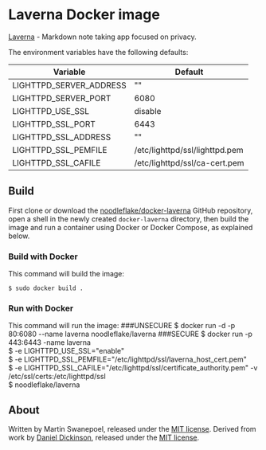 # Laverna Docker image

[Laverna](https://laverna.cc/) - Markdown note taking app focused on privacy.

The environment variables have the following defaults:

|Variable                 | Default                                          |
|-------------------------|--------------------------------------------------|
|LIGHTTPD_SERVER_ADDRESS  | ""                                               |
|LIGHTTPD_SERVER_PORT     | 6080                                             |
|LIGHTTPD_USE_SSL         | disable                                          |
|LIGHTTPD_SSL_PORT        | 6443                                             |
|LIGHTTPD_SSL_ADDRESS     | ""                                               |
|LIGHTTPD_SSL_PEMFILE     | /etc/lighttpd/ssl/lighttpd.pem                   |
|LIGHTTPD_SSL_CAFILE      | /etc/lighttpd/ssl/ca-cert.pem                    |

## Build

First clone or download the [noodleflake/docker-laverna](https://github.com/noodleflake/docker-laverna) GitHub repository, open a shell in the newly created `docker-laverna` directory, then build the image and run a container using Docker or Docker Compose, as explained below.

### Build with Docker

This command will build the image:

	$ sudo docker build .

### Run with Docker

This command will run the image:
###UNSECURE
	$ docker run -d -p 80:6080 --name laverna noodleflake/laverna
###SECURE
	$ docker run -p 443:6443 -name laverna \
	$ -e LIGHTTPD_USE_SSL="enable" \
	$ -e LIGHTTPD_SSL_PEMFILE="/etc/lighttpd/ssl/laverna_host_cert.pem" \
	$ -e LIGHTTPD_SSL_CAFILE="/etc/lighttpd/ssl/certificate_authority.pem" -v /etc/ssl/certs:/etc/lighttpd/ssl \
	$ noodleflake/laverna
## About

Written by Martin Swanepoel, released under the [MIT license](http://opensource.org/licenses/MIT).
Derived from work by [Daniel Dickinson](https://github.com/cshoredaniel/docker-lighttpd), released under the [MIT license](http://opensource.org/licenses/MIT).
